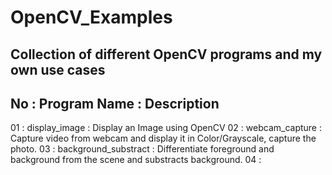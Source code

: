 # OpenCV_Examples
Collection of different OpenCV programs and my own use cases
---------------------------------------------------------------------
 No   :  Program Name           : Description
---------------------------------------------------------------------
 01   : display_image           : Display an Image using OpenCV
 02   : webcam_capture          : Capture video from webcam and display it in Color/Grayscale,
                                  capture the photo. 
 03   : background_substract    : Differentiate foreground and background from the scene and
                                  substracts background.
 04   : 
